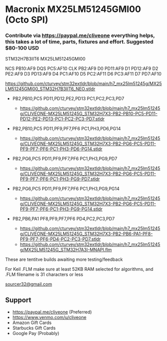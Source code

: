 # Macronix MX25LM51245GMI00 (Octo SPI)
### Contribute via   https://paypal.me/cliveone  everything helps, this takes a lot of time, parts, fixtures and effort. Suggested $80-100 USD

STM32H7B3IIT6
MX25LM51245GMI00

NCS PB10:AF9
DQS PC5:AF10
CLK PB2:AF9
D0 PD11:AF9
D1 PD12:AF9
D2 PE2:AF9
D3 PD13:AF9
D4 PC1:AF10
D5 PC2:AF11
D6 PC3:AF11
D7 PD7:AF10

https://github.com/cturvey/stm32extldr/blob/main/h7_mx25lm51245g/MX25LM51245GMI00_STM32H7B3IIT6_NEO.stldr

  *  PB2,PB10,PC5 PD11,PD12,PE2,PD13 PC1,PC2,PC3,PD7
     *  https://github.com/cturvey/stm32extldr/blob/main/h7_mx25lm51245g/CLIVEONE-MX25LM51245G_STM32H7X3-PB2-PB10-PC5-PD11-PD12-PE2-PD13-PC1-PC2-PC3-PD7.stldr

  *  PB2,PB10,PC5 PD11,PF9,PF7,PF6 PC1,PH3,PD6,PG14   
     *  https://github.com/cturvey/stm32extldr/blob/main/h7_mx25lm51245g/CLIVEONE-MX25LM51245G_STM32H7X3-PB2-PG6-PC5-PD11-PF9-PF7-PF6-PC1-PH3-PD6-PG14.stldr

  *  PB2,PG6,PC5 PD11,PF9,PF7,PF6 PC1,PH3,PG9,PD7   
     *  https://github.com/cturvey/stm32extldr/blob/main/h7_mx25lm51245g/CLIVEONE-MX25LM51245G_STM32H7X3-PB2-PG6-PC5-PD11-PF9-PF7-PF6-PC1-PH3-PG9-PD7.stldr
       
  *  PB2,PG6,PC5 PD11,PF9,PF7,PF6 PC1,PH3,PG9,PG14   
     *  https://github.com/cturvey/stm32extldr/blob/main/h7_mx25lm51245g/CLIVEONE-MX25LM51245G_STM32H7X3-PB2-PG6-PC5-PD11-PF9-PF7-PF6-PC1-PH3-PG9-PG14.stldr

   *  PB2,PB6,PA1 PF8,PF9,PF7,PF6 PD4,PC2,PC3,PD7
      *  https://github.com/cturvey/stm32extldr/blob/main/h7_mx25lm51245g/CLIVEONE-MX25LM51245G_STM32H7X3-PB2-PB6-PA1-PF8-PF9-PF7-PF6-PD4-PC2-PC3-PD7.stldr
      *  https://github.com/cturvey/stm32extldr/blob/main/h7_mx25lm51245g/MX25LM51245G_STM32H7A3I-MNAPI.flm

These are tentitve builds awaiting more testing/feedback

For Keil .FLM make sure at least 52KB RAM selected for algorithms, and .FLM filename is 31 characters or less

 sourcer32@gmail.com
 
##  Support
 
  *  https://paypal.me/cliveone (Preferred)
  *  https://www.venmo.com/u/cliveone
  *  Amazon Gift Cards
  *  Starbucks Gift Cards
  *  Google Pay (Probably) 
